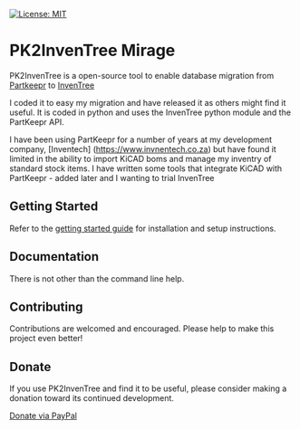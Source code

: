 [![License: MIT](https://img.shields.io/badge/License-MIT-yellow.svg)](https://opensource.org/licenses/MIT)


# PK2InvenTree Mirage

PK2InvenTree is a open-source tool to enable database migration from [Partkeepr](https://github.com/partkeepr/PartKeepr) to [InvenTree]((https://inventree.github.io))

I coded it to easy my migration and have released it as others might find it useful. It is coded in python and uses the InvenTree python module and the PartKeepr API.

I have been using PartKeepr for a number of years at my development company, [Inventech] (https://www.invnentech.co.za) but have found it limited in the
ability to import KiCAD boms and manage my inventry of standard stock items. I have written some tools that integrate KiCAD with PartKeepr - added later and I wanting to
trial InvenTree

## Getting Started

Refer to the [getting started guide](https://PK2InvenTree.github.io/docs/start/install) for installation and setup instructions.

## Documentation

There is not other than the command line help.


## Contributing

Contributions are welcomed and encouraged. Please help to make this project even better!

## Donate

If you use PK2InvenTree and find it to be useful, please consider making a donation toward its continued development.

[Donate via PayPal](https://paypal.me/InventechCapeTown?locale.x=en_US)
